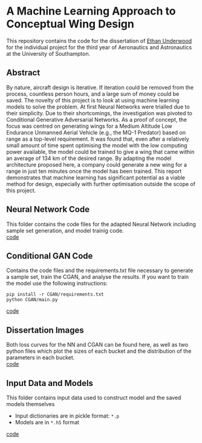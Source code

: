 # A Machine Learning Approach to Conceptual Wing Design
This repository contains the code for the dissertation of [Ethan Underwood](https://www.linkedin.com/in/ethan-underwood-833426204/) for the individual project for the third year of Aeronautics and Astronautics at the University of Southampton.
## Abstract
By nature, aircraft design is iterative. If iteration could be removed from the process, countless person hours, and a large sum of money could be saved. The novelty of this project is to look at using machine learning models to solve the problem. At first Neural Networks were trialled due to their simplicity. Due to their shortcomings, the investigation was pivoted to Conditional Generative Adversarial Networks. As a proof of concept, the focus was centred on generating wings for a Medium Altitude Low Endurance Unmanned Aerial Vehicle (e.g., the MQ-1 Predator) based on range as a top-level requirement. It was found that, even after a relatively small amount of time spent optimising the model with the low computing power available, the model could be trained to give a wing that came within an average of 134 km of the desired range. By adapting the model architecture proposed here, a company could generate a new wing for a range in just ten minutes once the model has been trained. This report demonstrates that machine learning has significant potential as a viable method for design, especially with further optimisation outside the scope of this project.

## Neural Network Code
This folder contains the code files for the adapted Neural Network including sample set generation, and model trainig code.  
[code](NN)

## Conditional GAN Code
Contains the code files and the requirements.txt file necessary to generate a sample set, train the CGAN, and analyse the results.
If you want to train the model use the following instructions:   
```
pip install -r CGAN/requirements.txt
python CGAN/main.py
```
[code](CGAN)

## Dissertation Images
Both loss curves for the NN and CGAN can be found here, as well as two python files which plot the sizes of each bucket and the distribution of the parameters in each bucket.  
[code](Dissertation_Images)

## Input Data and Models 
This folder contains input data used to construct model and the saved models themselves  
- Input dictionaries are in pickle format:  `*.p`
- Models are in `*.h5` format  

[code](Input_Data_and_Models)